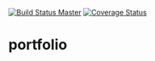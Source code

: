 [![Build Status Master](https://travis-ci.org/andino93/portfolio.svg?branch=master)](https://travis-ci.org/andino93/portfolio)  [![Coverage Status](https://coveralls.io/repos/github/andino93/portfolio/badge.svg?branch=development)](https://coveralls.io/github/andino93/portfolio?branch=development)
# portfolio
